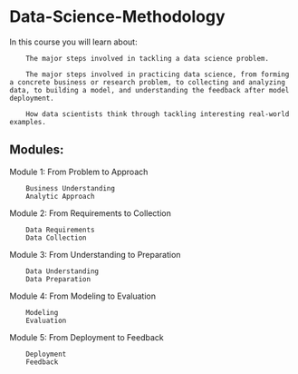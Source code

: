 # Data-Science-Methodology

In this course you will learn about:

        The major steps involved in tackling a data science problem.
        
        The major steps involved in practicing data science, from forming a concrete business or research problem, to collecting and analyzing data, to building a model, and understanding the feedback after model deployment.
        
        How data scientists think through tackling interesting real-world examples. 

        
## Modules:
Module 1: From Problem to Approach

        Business Understanding
        Analytic Approach

Module 2: From Requirements to Collection 

        Data Requirements
        Data Collection

Module 3: From Understanding to Preparation 

        Data Understanding
        Data Preparation

Module 4: From Modeling to Evaluation

        Modeling
        Evaluation

Module 5: From Deployment to Feedback

        Deployment
        Feedback
